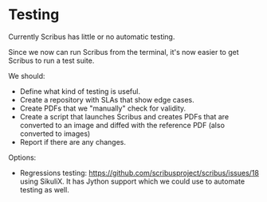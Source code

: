 # Testing

Currently Scribus has little or no automatic testing.

Since we now can run Scribus from the terminal, it's now easier to get Scribus to run a test suite.

We should:

- Define what kind of testing is useful.
- Create a repository with SLAs that show edge cases.
- Create PDFs that we "manually" check for validity.
- Create a script that launches Scribus and creates PDFs that are converted to an image and diffed with the reference PDF (also converted to images)
- Report if there are any changes.

Options: 
* Regressions testing: https://github.com/scribusproject/scribus/issues/18 using SikuliX. It has Jython support which we could use to automate testing as well. 
